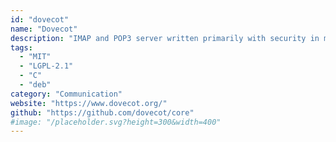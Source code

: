 ```yaml
---
id: "dovecot"
name: "Dovecot"
description: "IMAP and POP3 server written primarily with security in mind."
tags:
  - "MIT"
  - "LGPL-2.1"
  - "C"
  - "deb"
category: "Communication"
website: "https://www.dovecot.org/"
github: "https://github.com/dovecot/core"
#image: "/placeholder.svg?height=300&width=400"
---
```


